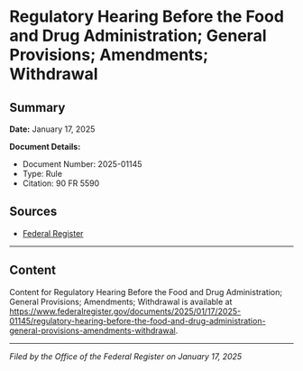 # Regulatory Hearing Before the Food and Drug Administration; General Provisions; Amendments; Withdrawal

## Summary

**Date:** January 17, 2025

**Document Details:**
- Document Number: 2025-01145
- Type: Rule
- Citation: 90 FR 5590

## Sources
- [Federal Register](https://www.federalregister.gov/documents/2025/01/17/2025-01145/regulatory-hearing-before-the-food-and-drug-administration-general-provisions-amendments-withdrawal)

---

## Content

Content for Regulatory Hearing Before the Food and Drug Administration; General Provisions; Amendments; Withdrawal is available at https://www.federalregister.gov/documents/2025/01/17/2025-01145/regulatory-hearing-before-the-food-and-drug-administration-general-provisions-amendments-withdrawal.

---

*Filed by the Office of the Federal Register on January 17, 2025*
